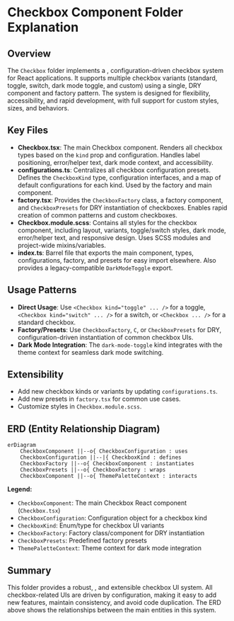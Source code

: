 # Checkbox Component Folder Explanation

## Overview

The `Checkbox` folder implements a , configuration-driven checkbox system for React applications. It supports multiple checkbox variants (standard, toggle, switch, dark mode toggle, and custom) using a single, DRY component and factory pattern. The system is designed for flexibility, accessibility, and rapid development, with full support for custom styles, sizes, and behaviors.

## Key Files

- **Checkbox.tsx**: The main Checkbox component. Renders all checkbox types based on the `kind` prop and configuration. Handles label positioning, error/helper text, dark mode context, and accessibility.
- **configurations.ts**: Centralizes all checkbox configuration presets. Defines the `CheckboxKind` type, configuration interfaces, and a map of default configurations for each kind. Used by the factory and main component.
- **factory.tsx**: Provides the `CheckboxFactory` class, a factory component, and `CheckboxPresets` for DRY instantiation of checkboxes. Enables rapid creation of common patterns and custom checkboxes.
- **Checkbox.module.scss**: Contains all styles for the checkbox component, including layout, variants, toggle/switch styles, dark mode, error/helper text, and responsive design. Uses SCSS modules and project-wide mixins/variables.
- **index.ts**: Barrel file that exports the main component, types, configurations, factory, and presets for easy import elsewhere. Also provides a legacy-compatible `DarkModeToggle` export.

## Usage Patterns

- **Direct Usage**: Use `<Checkbox kind="toggle" ... />` for a toggle, `<Checkbox kind="switch" ... />` for a switch, or `<Checkbox ... />` for a standard checkbox.
- **Factory/Presets**: Use `CheckboxFactory`, `C`, or `CheckboxPresets` for DRY, configuration-driven instantiation of common checkbox UIs.
- **Dark Mode Integration**: The `dark-mode-toggle` kind integrates with the theme context for seamless dark mode switching.

## Extensibility

- Add new checkbox kinds or variants by updating `configurations.ts`.
- Add new presets in `factory.tsx` for common use cases.
- Customize styles in `Checkbox.module.scss`.

## ERD (Entity Relationship Diagram)

```mermaid
erDiagram
    CheckboxComponent ||--o{ CheckboxConfiguration : uses
    CheckboxConfiguration ||--|{ CheckboxKind : defines
    CheckboxFactory ||--o{ CheckboxComponent : instantiates
    CheckboxPresets ||--o{ CheckboxFactory : wraps
    CheckboxComponent ||--o{ ThemePaletteContext : interacts
```

**Legend:**

- `CheckboxComponent`: The main Checkbox React component (`Checkbox.tsx`)
- `CheckboxConfiguration`: Configuration object for a checkbox kind
- `CheckboxKind`: Enum/type for checkbox UI variants
- `CheckboxFactory`: Factory class/component for DRY instantiation
- `CheckboxPresets`: Predefined factory presets
- `ThemePaletteContext`: Theme context for dark mode integration

## Summary

This folder provides a robust, , and extensible checkbox UI system. All checkbox-related UIs are driven by configuration, making it easy to add new features, maintain consistency, and avoid code duplication. The ERD above shows the relationships between the main entities in this system.
